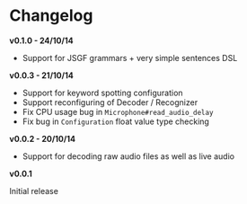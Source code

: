 # Changelog

**v0.1.0 - 24/10/14**

* Support for JSGF grammars + very simple sentences DSL


**v0.0.3 - 21/10/14**

* Support for keyword spotting configuration
* Support reconfiguring of Decoder / Recognizer
* Fix CPU usage bug in `Microphone#read_audio_delay`
* Fix bug in `Configuration` float value type checking


**v0.0.2 - 20/10/14**

* Support for decoding raw audio files as well as live audio


**v0.0.1**

Initial release
